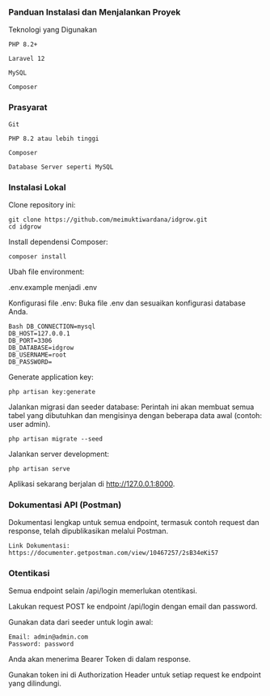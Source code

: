 ### Panduan Instalasi dan Menjalankan Proyek

Teknologi yang Digunakan

    PHP 8.2+

    Laravel 12

    MySQL

    Composer

### Prasyarat

    Git

    PHP 8.2 atau lebih tinggi

    Composer

    Database Server seperti MySQL

### Instalasi Lokal

Clone repository ini:
    
    git clone https://github.com/meimuktiwardana/idgrow.git
    cd idgrow

    
Install dependensi Composer:

    composer install

Ubah file environment:

.env.example menjadi .env

Konfigurasi file .env:
Buka file .env dan sesuaikan konfigurasi database Anda.

    Bash DB_CONNECTION=mysql
    DB_HOST=127.0.0.1
    DB_PORT=3306
    DB_DATABASE=idgrow
    DB_USERNAME=root
    DB_PASSWORD=

Generate application key:

    php artisan key:generate

Jalankan migrasi dan seeder database:
Perintah ini akan membuat semua tabel yang dibutuhkan dan mengisinya dengan beberapa data awal (contoh: user admin).

    php artisan migrate --seed

Jalankan server development:

    php artisan serve

Aplikasi sekarang berjalan di http://127.0.0.1:8000.

### Dokumentasi API (Postman)

Dokumentasi lengkap untuk semua endpoint, termasuk contoh request dan response, telah dipublikasikan melalui Postman.

    Link Dokumentasi: https://documenter.getpostman.com/view/10467257/2sB34eKi57

### Otentikasi

Semua endpoint selain /api/login memerlukan otentikasi.

Lakukan request POST ke endpoint /api/login dengan email dan password.

Gunakan data dari seeder untuk login awal:

    Email: admin@admin.com
    Password: password

Anda akan menerima Bearer Token di dalam response.

Gunakan token ini di Authorization Header untuk setiap request ke endpoint yang dilindungi.
